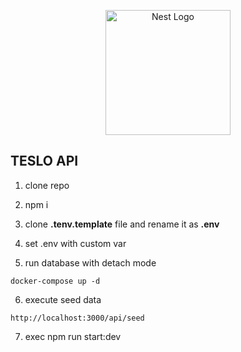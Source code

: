 <p align="center">
  <a href="http://nestjs.com/" target="blank"><img src="https://nestjs.com/img/logo-small.svg" width="200" alt="Nest Logo" /></a>
</p>

[circleci-image]: https://img.shields.io/circleci/build/github/nestjs/nest/master?token=abc123def456
[circleci-url]: https://circleci.com/gh/nestjs/nest


## TESLO API


1. clone repo
2. npm i
3. clone __.tenv.template__ file and rename it as __.env__
4. set .env with custom var

5. run database with detach mode
```
docker-compose up -d
```
6. execute seed data
```
http://localhost:3000/api/seed
```
7. exec
npm run start:dev


